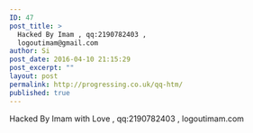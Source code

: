 ```yaml
---
ID: 47
post_title: >
  Hacked By Imam , qq:2190782403 ,
  logoutimam@gmail.com
author: Si
post_date: 2016-04-10 21:15:29
post_excerpt: ""
layout: post
permalink: http://progressing.co.uk/qq-htm/
published: true
---
```

Hacked By Imam with Love , qq:2190782403 , logoutimam.com